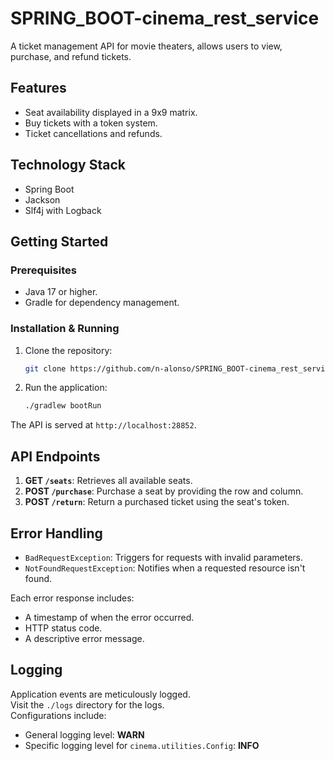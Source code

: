 # SPRING_BOOT-cinema_rest_service

A ticket management API for movie theaters, allows users to view, purchase, and refund tickets.

## Features

- Seat availability displayed in a 9x9 matrix.
- Buy tickets with a token system.
- Ticket cancellations and refunds.

## Technology Stack

- Spring Boot
- Jackson
- Slf4j with Logback

## Getting Started

### Prerequisites

- Java 17 or higher.
- Gradle for dependency management.

### Installation & Running

1. Clone the repository:
    ```bash
    git clone https://github.com/n-alonso/SPRING_BOOT-cinema_rest_service.git && cd SPRING_BOOT-cinema_rest_service
    ```

2. Run the application:
    ```bash
    ./gradlew bootRun
    ```

The API is served at `http://localhost:28852`.

## API Endpoints

1. **GET `/seats`**: Retrieves all available seats.
2. **POST `/purchase`**: Purchase a seat by providing the row and column.
3. **POST `/return`**: Return a purchased ticket using the seat's token.

## Error Handling

- `BadRequestException`: Triggers for requests with invalid parameters.
- `NotFoundRequestException`: Notifies when a requested resource isn't found.

Each error response includes:
- A timestamp of when the error occurred.
- HTTP status code.
- A descriptive error message.

## Logging

Application events are meticulously logged.  
Visit the `./logs` directory for the logs.  
Configurations include:

- General logging level: **WARN**
- Specific logging level for `cinema.utilities.Config`: **INFO**
